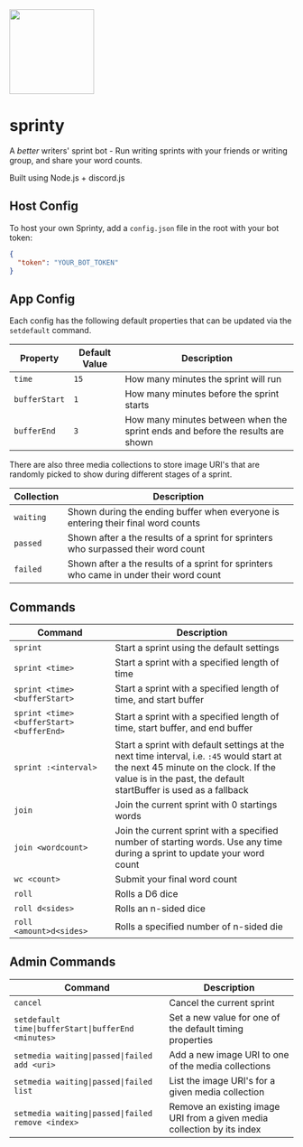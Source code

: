 <img src="https://raw.githubusercontent.com/jpmoormann/sprinty/main/Sprinty-logo.png" style="width:150px;display:block"/>

# sprinty
A *better* writers' sprint bot - Run writing sprints with your friends or writing group, and share your word counts.

Built using Node.js + discord.js

## Host Config
To host your own Sprinty, add a `config.json` file in the root with your bot token:
```json
{
  "token": "YOUR_BOT_TOKEN"
}
```

## App Config
Each config has the following default properties that can be updated via the `setdefault` command.

|Property|Default Value|Description|
|---|---|---|
|`time`|`15`|How many minutes the sprint will run|
|`bufferStart`|`1`|How many minutes before the sprint starts|
|`bufferEnd`|`3`|How many minutes between when the sprint ends and before the results are shown|

There are also three media collections to store image URI's that are randomly picked to show during different stages of a sprint.

|Collection|Description|
|---|---|
|`waiting`|Shown during the ending buffer when everyone is entering their final word counts|
|`passed`|Shown after a the results of a sprint for sprinters who surpassed their word count|
|`failed`|Shown after a the results of a sprint for sprinters who came in under their word count|

## Commands
|Command|Description|
|---|---|
|`sprint`|Start a sprint using the default settings|
|`sprint <time>`|Start a sprint with a specified length of time|
|`sprint <time> <bufferStart>`|Start a sprint with a specified length of time, and start buffer|
|`sprint <time> <bufferStart> <bufferEnd>`|Start a sprint with a specified length of time, start buffer, and end buffer|
|`sprint :<interval>`|Start a sprint with default settings at the next time interval, i.e. `:45` would start at the next 45 minute on the clock. If the value is in the past, the default startBuffer is used as a fallback|
|`join`|Join the current sprint with 0 startings words|
|`join <wordcount>`|Join the current sprint with a specified number of starting words. Use any time during a sprint to update your word count|
|`wc <count>`|Submit your final word count |
|`roll`|Rolls a D6 dice|
|`roll d<sides>`|Rolls an n-sided dice|
|`roll <amount>d<sides>`|Rolls a specified number of n-sided die|

## Admin Commands
|Command|Description|
|---|---|
|`cancel`|Cancel the current sprint|
|`setdefault time\|bufferStart\|bufferEnd <minutes>`|Set a new value for one of the default timing properties|
|`setmedia waiting\|passed\|failed add <uri>`|Add a new image URI to one of the media collections|
|`setmedia waiting\|passed\|failed list`|List the image URI's for a given media collection|
|`setmedia waiting\|passed\|failed remove <index>`|Remove an existing image URI from a given media collection by its index|
